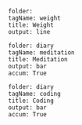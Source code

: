 
``` tags-stat
folder:
tagName: weight
title: Weight
output: line
```

``` tags-stat
folder: diary
tagName: meditation
title: Meditation
output: bar
accum: True
```

``` tags-stat
folder: diary
tagName: coding
title: Coding
output: bar
accum: True
```



